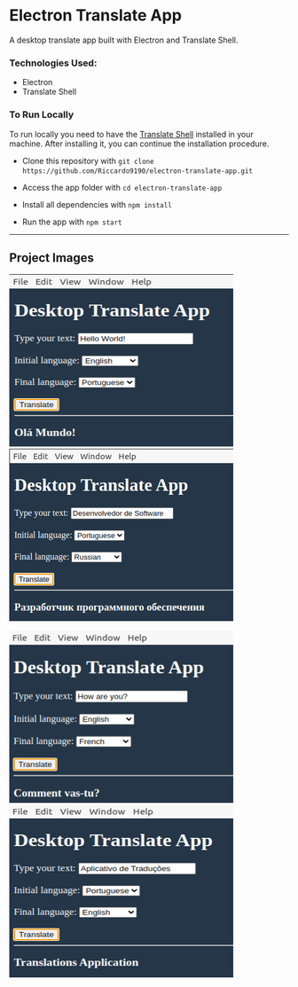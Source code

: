 # Electron Translate App
A desktop translate app built with Electron and Translate Shell.

### Technologies Used:

- Electron
- Translate Shell

### To Run Locally

To run locally you need to have the [Translate Shell](https://github.com/soimort/translate-shell) installed in your machine. After installing it, 
you can continue the installation procedure.

- Clone this repository with ```git clone https://github.com/Riccardo9190/electron-translate-app.git```

- Access the app folder with ```cd electron-translate-app```

- Install all dependencies with ```npm install```

- Run the app with ```npm start```

<hr/>

## Project Images
<p>
<img src="https://github.com/Riccardo9190/electron-translate-app/blob/master/public/readme_images/1.png" width="404" height="311"/>ㅤ
<img src="https://github.com/Riccardo9190/electron-translate-app/blob/master/public/readme_images/2.png" />
</p>

<p>
<img src="https://github.com/Riccardo9190/electron-translate-app/blob/master/public/readme_images/3.png" width="404" height="311"/>ㅤ
  <img src="https://github.com/Riccardo9190/electron-translate-app/blob/master/public/readme_images/4.png" width="404" height="311"/>ㅤ
</p>
